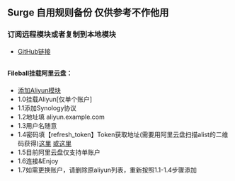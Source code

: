 ## Surge 自用规则备份 仅供参考不作他用
### 订阅远程模块或者复制到本地模块
* [GitHub链接](https://github.com/Keywos/Rule)
##
#### Fileball挂载阿里云盘：
* [添加Aliyun模块](https://raw.githubusercontent.com/Keywos/Rule/main/module/Fileball_aliyun.sgmodule)
* 1.0挂载Aliyun[仅单个账户]
* 1.1添加Synology协议
* 1.2地址填 aliyun.example.com
* 1.3用户名随意
* 1.4密码填【refresh_token】Token获取地址(需要用阿里云盘扫描alist的二维码获得)[这里]( https://alist-doc.nn.ci/docs/driver/aliyundrive ) [或这里](https://alist.nn.ci/zh/guide/drivers/aliyundrive.html)
* 1.5目前阿里云盘仅支持单账户
* 1.6连接&Enjoy
* 1.7如需更换账户，请删除原aliyun列表，重新按照1.1-1.4步骤添加
  
